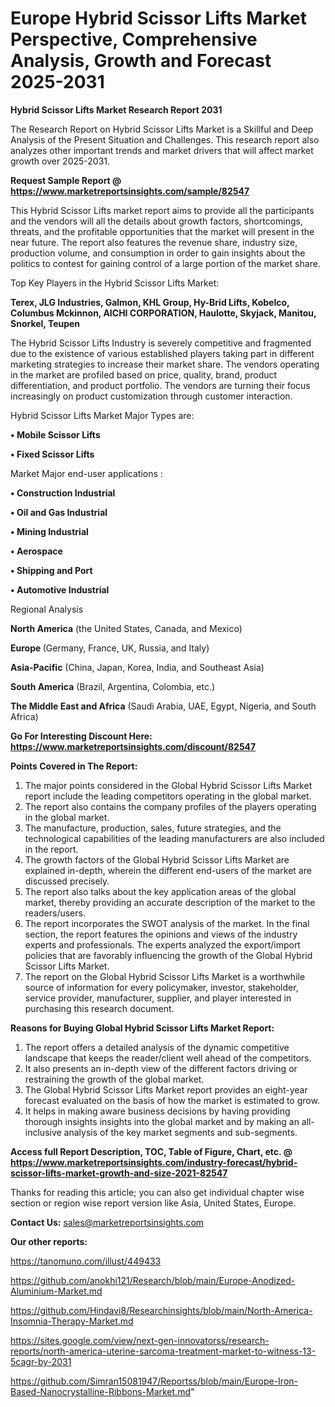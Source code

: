 # Europe Hybrid Scissor Lifts Market Perspective, Comprehensive Analysis, Growth and Forecast 2025-2031

<strong>Hybrid Scissor Lifts Market Research Report 2031</strong>

The Research Report on Hybrid Scissor Lifts Market is a Skillful and Deep Analysis of the Present Situation and Challenges. This research report also analyzes other important trends and market drivers that will affect market growth over 2025-2031.

<strong>Request Sample Report @ <a href=https://www.marketreportsinsights.com/sample/82547>https://www.marketreportsinsights.com/sample/82547</a></strong>

This Hybrid Scissor Lifts market report aims to provide all the participants and the vendors will all the details about growth factors, shortcomings, threats, and the profitable opportunities that the market will present in the near future. The report also features the revenue share, industry size, production volume, and consumption in order to gain insights about the politics to contest for gaining control of a large portion of the market share.

Top Key Players in the Hybrid Scissor Lifts Market:

<strong>Terex, JLG Industries, Galmon, KHL Group, Hy-Brid Lifts, Kobelco, Columbus Mckinnon, AICHI CORPORATION, Haulotte, Skyjack, Manitou, Snorkel, Teupen</strong>

The Hybrid Scissor Lifts Industry is severely competitive and fragmented due to the existence of various established players taking part in different marketing strategies to increase their market share. The vendors operating in the market are profiled based on price, quality, brand, product differentiation, and product portfolio. The vendors are turning their focus increasingly on product customization through customer interaction.

Hybrid Scissor Lifts Market Major Types are:

<strong>• Mobile Scissor Lifts

• Fixed Scissor Lifts</strong>

Market Major end-user applications :

<strong>• Construction Industrial

• Oil and Gas Industrial

• Mining Industrial

• Aerospace

• Shipping and Port

• Automotive Industrial</strong>

Regional Analysis

</u><strong><b>North America</b></strong> (the United States, Canada, and Mexico)

<strong><b>Europe </b></strong>(Germany, France, UK, Russia, and Italy)

<strong><b>Asia-Pacific</b></strong> (China, Japan, Korea, India, and Southeast Asia)

<strong><b>South America</b></strong> (Brazil, Argentina, Colombia, etc.)

<strong><b>The Middle East and Africa</b></strong> (Saudi Arabia, UAE, Egypt, Nigeria, and South Africa)

<strong>Go For Interesting Discount Here: <a href=https://www.marketreportsinsights.com/discount/82547>https://www.marketreportsinsights.com/discount/82547</a></strong>

<strong>Points Covered in The Report:</strong>
<ol>
  <li>The major points considered in the Global Hybrid Scissor Lifts Market report include the leading competitors operating in the global market.</li>
  <li>The report also contains the company profiles of the players operating in the global market.</li>
  <li>The manufacture, production, sales, future strategies, and the technological capabilities of the leading manufacturers are also included in the report.</li>
  <li>The growth factors of the Global Hybrid Scissor Lifts Market are explained in-depth, wherein the different end-users of the market are discussed precisely.</li>
  <li>The report also talks about the key application areas of the global market, thereby providing an accurate description of the market to the readers/users.</li>
  <li>The report incorporates the SWOT analysis of the market. In the final section, the report features the opinions and views of the industry experts and professionals. The experts analyzed the export/import policies that are favorably influencing the growth of the Global Hybrid Scissor Lifts Market.</li>
  <li>The report on the Global Hybrid Scissor Lifts Market is a worthwhile source of information for every policymaker, investor, stakeholder, service provider, manufacturer, supplier, and player interested in purchasing this research document.</li>
</ol>
<strong>Reasons for Buying Global Hybrid Scissor Lifts Market Report:</strong>

<ol>
  <li>The report offers a detailed analysis of the dynamic competitive landscape that keeps the reader/client well ahead of the competitors.</li>
  <li>It also presents an in-depth view of the different factors driving or restraining the growth of the global market.</li>
  <li>The Global Hybrid Scissor Lifts Market report provides an eight-year forecast evaluated on the basis of how the market is estimated to grow.</li>
  <li>It helps in making aware business decisions by having providing thorough insights insights into the global market and by making an all-inclusive analysis of the key market segments and sub-segments.</li>
</ol>
<strong>Access full Report Description, TOC, Table of Figure, Chart, etc. @ <a href=https://www.marketreportsinsights.com/industry-forecast/hybrid-scissor-lifts-market-growth-and-size-2021-82547>https://www.marketreportsinsights.com/industry-forecast/hybrid-scissor-lifts-market-growth-and-size-2021-82547</a></strong>


Thanks for reading this article; you can also get individual chapter wise section or region wise report version like Asia, United States, Europe.

<strong>Contact Us:</strong>
sales@marketreportsinsights.com

<strong>Our other reports:</strong>

<a href=https://tanomuno.com/illust/449433>https://tanomuno.com/illust/449433</a>

<a href=https://github.com/anokhi121/Research/blob/main/Europe-Anodized-Aluminium-Market.md>https://github.com/anokhi121/Research/blob/main/Europe-Anodized-Aluminium-Market.md</a>

<a href=https://github.com/Hindavi8/Researchinsights/blob/main/North-America-Insomnia-Therapy-Market.md>https://github.com/Hindavi8/Researchinsights/blob/main/North-America-Insomnia-Therapy-Market.md</a>

<a href=https://sites.google.com/view/next-gen-innovatorss/research-reports/north-america-uterine-sarcoma-treatment-market-to-witness-13-5cagr-by-2031>https://sites.google.com/view/next-gen-innovatorss/research-reports/north-america-uterine-sarcoma-treatment-market-to-witness-13-5cagr-by-2031</a>

<a href=https://github.com/Simran15081947/Reportss/blob/main/Europe-Iron-Based-Nanocrystalline-Ribbons-Market.md>https://github.com/Simran15081947/Reportss/blob/main/Europe-Iron-Based-Nanocrystalline-Ribbons-Market.md</a>"
